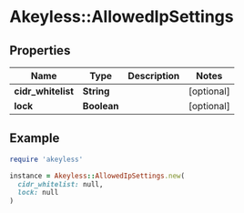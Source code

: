 # Akeyless::AllowedIpSettings

## Properties

| Name | Type | Description | Notes |
| ---- | ---- | ----------- | ----- |
| **cidr_whitelist** | **String** |  | [optional] |
| **lock** | **Boolean** |  | [optional] |

## Example

```ruby
require 'akeyless'

instance = Akeyless::AllowedIpSettings.new(
  cidr_whitelist: null,
  lock: null
)
```

